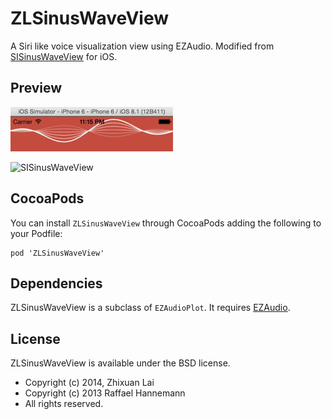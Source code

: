 ZLSinusWaveView
===============

A Siri like voice visualization view using EZAudio. Modified from [SISinusWaveView](https://github.com/raffael/SISinusWaveView) for iOS.

Preview
---
![preview](Previews/preview.gif)

![SISinusWaveView](Previews/waveform.gif)

CocoaPods
---
You can install `ZLSinusWaveView` through CocoaPods adding the following to your Podfile:

    pod 'ZLSinusWaveView'

Dependencies
---
ZLSinusWaveView is a subclass of `EZAudioPlot`. It requires [EZAudio](https://github.com/syedhali/EZAudio).

License
---
ZLSinusWaveView is available under the BSD license.

- Copyright (c) 2014, Zhixuan Lai
- Copyright (c) 2013 Raffael Hannemann 
- All rights reserved.
